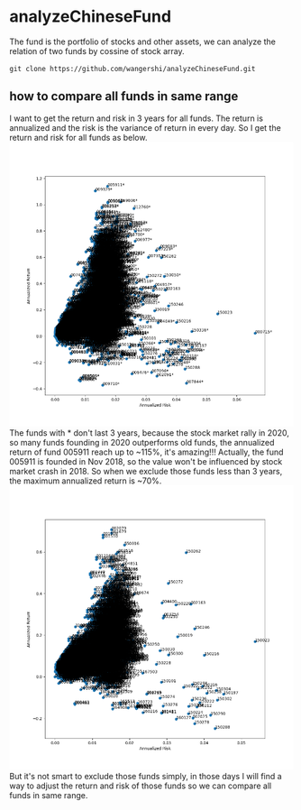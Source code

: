 # analyzeChineseFund
The fund is the portfolio of stocks and other assets, we can analyze the relation of two funds by cossine of stock array.

```
git clone https://github.com/wangershi/analyzeChineseFund.git
```

## how to compare all funds in same range
I want to get the return and risk in 3 years for all funds.
The return is annualized and the risk is the variance of return in every day.
So I get the return and risk for all funds as below.
![](image/risk_return_noWatchlist_addAdjustedFund.png)
The funds with * don't last 3 years, because the stock market rally in 2020, so many funds founding in 2020 outperforms old funds, the annualized return of fund 005911 reach up to ~115%, it's amazing!!!
Actually, the fund 005911 is founded in Nov 2018, so the value won't be influenced by stock market crash in 2018.
So when we exclude those funds less than 3 years, the maximum annualized return is ~70%.
![](image/risk_return_noWatchlist_notAddAdjustedFund.png)
But it's not smart to exclude those funds simply, in those days I will find a way to adjust the return and risk of those funds so we can compare all funds in same range.